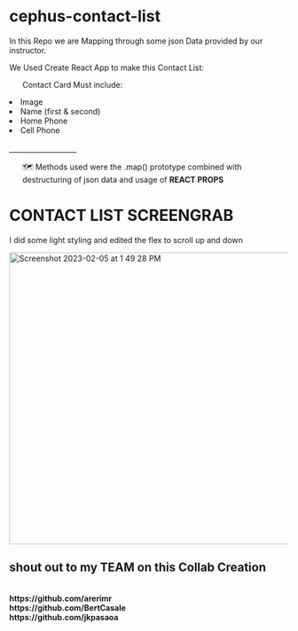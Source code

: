 # cephus-contact-list
In this Repo we are Mapping through some json Data provided by our instructor.

We Used Create React App to make this Contact List: 
  <ul>Contact Card Must include:</ul>
  <li>Image</li>
  <li>Name (first & second)</li>
  <li>Home Phone</li>
  <li>Cell Phone</li>
  <br>
  ___________________
  
  <ul>🗺️ Methods used were the .map() prototype combined with destructuring of json data and usage of <strong>REACT PROPS</strong></ul>
  <h1>CONTACT LIST SCREENGRAB</h1>
  <p>I did some light styling and edited the flex to scroll up and down</p>
  
  <img width="526" alt="Screenshot 2023-02-05 at 1 49 28 PM" src="https://user-images.githubusercontent.com/113807743/216838949-944903e1-c25c-4584-9d7e-ea763f2f0c60.png">

<h2> shout out to my TEAM on this <strong>Collab Creation</strong></h2>
<br>
<strong>https://github.com/arerimr</strong>
<br>
<strong>https://github.com/BertCasale</strong>
<br>
<strong>https://github.com/jkpasaoa</strong>
